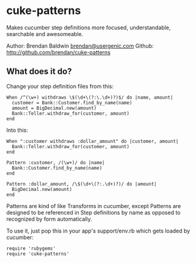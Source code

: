 # cuke-patterns

Makes cucumber step definitions more focused, understandable, searchable and awesomeable.

Author: Brendan Baldwin <brendan@usergenic.com>
Github: http://github.com/brendan/cuke-patterns

## What does it do?

Change your step definition files from this:

    When /^(\w+) withdraws \$(\d+\(?:\.\d+)?)$/ do |name, amount|
      customer = Bank::Customer.find_by_name(name)
      amount = BigDecimal.new(amount)
      Bank::Teller.withdraw_for(customer, amount)
    end

Into this:

    When ":customer withdraws :dollar_amount" do |customer, amount|
      Bank::Teller.withdraw_for(customer, amount)
    end

    Pattern :customer, /(\w+)/ do |name|
      Bank::Customer.find_by_name(name)
    end

    Pattern :dollar_amount, /\$(\d+\(?:.\d+)?)/ do |amount|
      BigDecimal.new(amount)
    end

Patterns are kind of like Transforms in cucumber, except Patterns are designed to be
referenced in Step definitions by name as opposed to recognized by form automatically.

To use it, just pop this in your app's support/env.rb which gets loaded by cucumber:

    require 'rubygems'
    require 'cuke-patterns'
